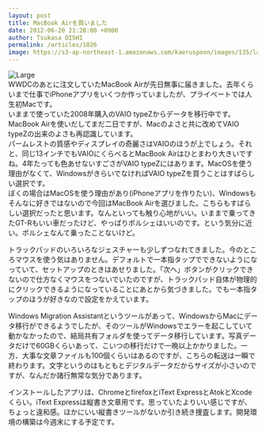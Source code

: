 ```yaml
---
layout: post
title: MacBook Airを買いました
date: 2012-06-20 21:28:00 +0900
author: Tsukasa OISHI
permalink: /articles/1026
image: https://s3-ap-northeast-1.amazonaws.com/kaeruspoon/images/135/large.JPG?1340195295
---
```



![Large](https://s3-ap-northeast-1.amazonaws.com/kaeruspoon/images/135/large.JPG?1340195295)  
WWDCのあとに注文していたMacBook Airが先日無事に届きました。去年くらいまで仕事でiPhoneアプリをいくつか作っていましたが、プライベートでは人生初Macです。  
いままで使っていた2008年購入のVAIO typeZからデータを移行中です。MacBook Airを使いだしてまだ二日ですが、Macのよさと共に改めてVAIO typeZの出来のよさも再認識しています。  
パームレストの質感やディスプレイの奇麗さはVAIOのほうが上でしょう。それと、同じ13インチでもVAIOにくらべるとMacBook Airはひとまわり大きいですね。4年たっても色あせないすごさがVAIO typeZにはあります。MacOSを使う理由がなくて、WindowsがきらいでなければVAIO typeZを買うことはすばらしい選択です。  
ぼくの場合はMacOSを使う理由があり(iPhoneアプリを作りたい)、Windowsもそんなに好きではないので今回はMacBook Airを選びました。こちらもすばらしい選択だったと思います。なんといっても触り心地がいい。いままで乗ってきたGT-Rもいい車だったけど、やっぱりポルシェはいいのです。という気分に近い。ポルシェなんて乗ったことないけど。  

トラックパッドのいろいろなジェスチャーも少しずつなれてきました。今のところマウスを使う気はありません。デフォルトで一本指タップでできないようになっていて、セットアップのときはあせりました。「次へ」ボタンがクリックできないので仕方なくマウスをつないでいたのですが、トラックパッド自体が物理的にクリックできるようになっていることにあとから気づきました。でも一本指タップのほうが好きなので設定をかえています。  

Windows Migration Assistantというツールがあって、WindowsからMacにデータ移行ができるようでしたが、そのツールがWindowsでエラーを起こしていて動かなかったので、結局共有フォルダを使ってデータ移行しています。写真データだけで60GBくらいあって、こいつの移行だけで一晩以上かかりました。一方、大事な文章ファイルも100個くらいはあるのですが、こちらの転送は一瞬で終わります。文字というのはもともとデジタルデータだからサイズが小さいのですが、なんだか諸行無常な気分であります。  

インストールしたアプリは、ChromeとfirefoxとiText ExpressとAtokとXcodeくらい。iText Expressは縦書き文章用です。思っていたよりいい感じですが、ちょっと違和感。ほかにいい縦書きツールがないか引き続き捜査します。開発環境の構築は今週末にする予定です。  

